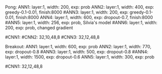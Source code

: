Pong:
ANN1: layer:1, width: 200, exp: prob
ANN2: layer:1, width: 400, exp: greedy-0.1-0.01, finish:8000
#ANN3: layer:1, width: 200, exp: greedy-0.1-0.01, finish:8000
ANN4: layer:1, width: 600, exp: dropout-0.7, finish:8000 
#ANN5: layer:1, width: 256, exp: prob, Silvia's model
#ANN6: layer:1, width: 200, exp: prob, changed gradient

#CNN1: 
#CNN2: 32,10,48,8
#CNN3: 32,12,48,8

Breakout:
ANN1: layer:1, width: 600, exp: prob
ANN2: layer:1, width: 770, exp: dropout-0.8
#ANN3: layer:1, width: 500, exp: dropout-0.8
#ANN4: layer:1, width: 1500, exp: dropout-0.6
ANN5: layer:1, width: 300, exp: prob

#CNN1: 32,12,48,8